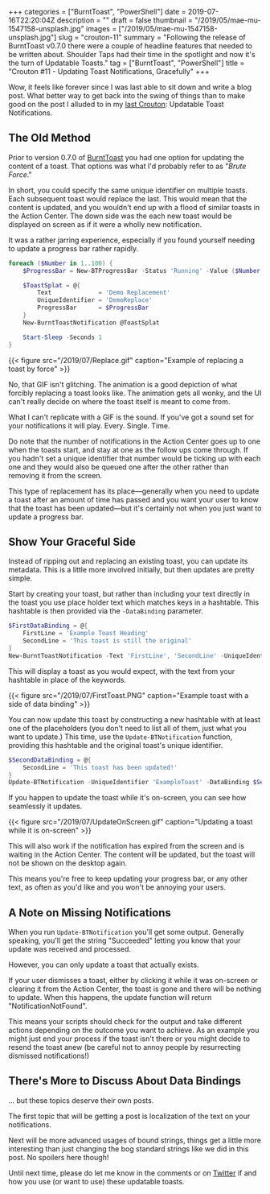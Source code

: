 +++
categories = ["BurntToast", "PowerShell"]
date = 2019-07-16T22:20:04Z
description = ""
draft = false
thumbnail = "/2019/05/mae-mu-1547158-unsplash.jpg"
images = ["/2019/05/mae-mu-1547158-unsplash.jpg"]
slug = "crouton-11"
summary = "Following the release of BurntToast v0.7.0 there were a couple of headline features that needed to be written about. Shoulder Taps had their time in the spotlight and now it's the turn of Updatable Toasts."
tag = ["BurntToast", "PowerShell"]
title = "Crouton #11 - Updating Toast Notifications, Gracefully"
+++


Wow, it feels like forever since I was last able to sit down and write a blog post. What better way to get back into the swing of things than to make good on the post I alluded to in my [last Crouton](__GHOST_URL__/2019/04/02/crouton-10/): Updatable Toast Notifications.

## The Old Method

Prior to version 0.7.0 of [BurntToast](https://powershellgallery.com/packages/BurntToast) you had one option for updating the content of a toast. That options was what I'd probably refer to as "_Brute Force_."

In short, you could specify the same unique identifier on multiple toasts. Each subsequent toast would replace the last. This would mean that the content is updated, and you wouldn't end up with a flood of similar toasts in the Action Center. The down side was the each new toast would be displayed on screen as if it were a wholly new notification.

It was a rather jarring experience, especially if you found yourself needing to update a progress bar rather rapidly.

```powershell
foreach ($Number in 1..100) {
    $ProgressBar = New-BTProgressBar -Status 'Running' -Value ($Number / 100)

    $ToastSplat = @{
        Text             = 'Demo Replacement'
        UniqueIdentifier = 'DemoReplace'
        ProgressBar      = $ProgressBar
    }
    New-BurntToastNotification @ToastSplat

    Start-Sleep -Seconds 1
}
```

{{< figure src="/2019/07/Replace.gif" caption="Example of replacing a toast by force" >}}

No, that GIF isn't glitching. The animation is a good depiction of what forcibly replacing a toast looks like. The animation gets all wonky, and the UI can't really decide on where the toast itself is meant to come from.

What I can't replicate with a GIF is the sound. If you've got a sound set for your notifications it will play. Every. Single. Time.

Do note that the number of notifications in the Action Center goes up to one when the toasts start, and stay at one as the follow ups come through. If you hadn't set a unique identifier that number would be ticking up with each one and they would also be queued one after the other rather than removing it from the screen.

This type of replacement has its place—generally when you need to update a toast after an amount of time has passed and you want your user to know that the toast has been updated—but it's certainly not when you just want to update a progress bar.

## Show Your Graceful Side

Instead of ripping out and replacing an existing toast, you can update its metadata. This is a little more involved initially, but then updates are pretty simple.

Start by creating your toast, but rather than including your text directly in the toast you use place holder text which matches keys in a hashtable. This hashtable is then provided via the `-DataBinding` parameter.

```powershell
$FirstDataBinding = @{
    FirstLine = 'Example Toast Heading'
    SecondLine = 'This toast is still the original'
}
New-BurntToastNotification -Text 'FirstLine', 'SecondLine' -UniqueIdentifier 'ExampleToast' -DataBinding $FirstDataBinding
```

This will display a toast as you would expect, with the text from your hashtable in place of the keywords.

{{< figure src="/2019/07/FirstToast.PNG" caption="Example toast with a side of data binding" >}}

You can now update this toast by constructing a new hashtable with at least one of the placeholders (you don't need to list all of them, just what you want to update.) This time, use the `Update-BTNotification` function, providing this hashtable and the original toast's unique identifier.

```powershell
$SecondDataBinding = @{
    SecondLine = 'This toast has been updated!'
}
Update-BTNotification -UniqueIdentifier 'ExampleToast' -DataBinding $SecondDataBinding
```

If you happen to update the toast while it's on-screen, you can see how seamlessly it updates.

{{< figure src="/2019/07/UpdateOnScreen.gif" caption="Updating a toast while it is on-screen" >}}

This will also work if the notification has expired from the screen and is waiting in the Action Center. The content will be updated, but the toast will not be shown on the desktop again.

This means you're free to keep updating your progress bar, or any other text, as often as you'd like and you won't be annoying your users.

## A Note on Missing Notifications

When you run `Update-BTNotification` you'll get some output. Generally speaking, you'll get the string "Succeeded" letting you know that your update was received and processed.

However, you can only update a toast that actually exists.

If your user dismisses a toast, either by clicking it while it was on-screen or clearing it from the Action Center, the toast is gone and there will be nothing to update. When this happens, the update function will return "NotificationNotFound".

This means your scripts should check for the output and take different actions depending on the outcome you want to achieve. As an example you might just end your process if the toast isn't there or you might decide to resend the toast anew (be careful not to annoy people by resurrecting dismissed notifications!)

## There's More to Discuss About Data Bindings

... but these topics deserve their own posts.

The first topic that will be getting a post is localization of the text on your notifications.

Next will be more advanced usages of bound strings, things get a little more interesting than just changing the bog standard strings like we did in this post. No spoilers here though!

Until next time, please do let me know in the comments or on [Twitter](https://twitter.com/WindosNZ) if and how you use (or want to use) these updatable toasts.

